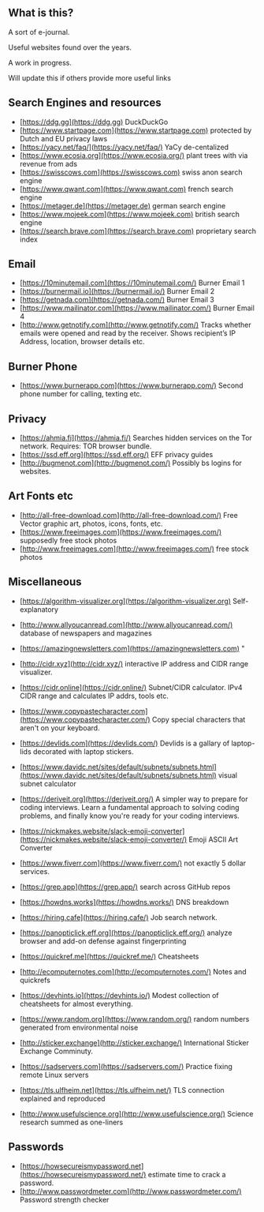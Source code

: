 ## What is this?

A sort of e-journal.

Useful websites found over the years.

A work in progress.

Will update this if others provide more useful links


## Search Engines and resources
* [https://ddg.gg](https://ddg.gg)   DuckDuckGo
* [https://www.startpage.com](https://www.startpage.com)  protected by Dutch and EU privacy laws
* [https://yacy.net/faq/](https://yacy.net/faq/)  YaCy de-centalized
* [https://www.ecosia.org](https://www.ecosia.org/)  plant trees with via revenue from ads
* [https://swisscows.com](https://swisscows.com)  swiss anon search engine 
* [https://www.qwant.com](https://www.qwant.com) french search engine
* [https://metager.de](https://metager.de) german search engine
* [https://www.mojeek.com](https://www.mojeek.com) british search engine
* [https://search.brave.com](https://search.brave.com) proprietary search index

## Email 
* [https://10minutemail.com](https://10minutemail.com/)   Burner Email 1
* [https://burnermail.io](https://burnermail.io/)   Burner Email 2 
* [https://getnada.com](https://getnada.com/)   Burner Email 3
* [https://www.mailinator.com](https://www.mailinator.com/)   Burner Email 4
* [http://www.getnotify.com](http://www.getnotify.com/)   Tracks whether emails were opened and read by the receiver. Shows recipient’s IP Address, location, browser details etc.

## Burner Phone
* [https://www.burnerapp.com](https://www.burnerapp.com/)  Second phone number for calling, texting etc.

## Privacy 
* [https://ahmia.fi](https://ahmia.fi/)  Searches hidden services on the Tor network. Requires: TOR browser bundle.
* [https://ssd.eff.org](https://ssd.eff.org/)  EFF privacy guides
* [http://bugmenot.com](http://bugmenot.com/)  Possibly bs logins for websites.

## Art Fonts etc
* [http://all-free-download.com](http://all-free-download.com/)  Free Vector graphic art, photos, icons, fonts, etc.
* [https://www.freeimages.com](https://www.freeimages.com/)  supposedly free stock photos
* [http://www.freeimages.com](http://www.freeimages.com/)  free stock photos

## Miscellaneous
* [https://algorithm-visualizer.org](https://algorithm-visualizer.org)  Self-explanatory

* [http://www.allyoucanread.com](http://www.allyoucanread.com/)  database of newspapers and magazines
* [https://amazingnewsletters.com](https://amazingnewsletters.com)  "

* [http://cidr.xyz](http://cidr.xyz/)  interactive IP address and CIDR range visualizer.
* [https://cidr.online](https://cidr.online/)  Subnet/CIDR calculator. IPv4 CIDR range and calculates IP addrs, tools etc.
* [https://www.copypastecharacter.com](https://www.copypastecharacter.com/)  Copy special characters that aren't on your keyboard.
* [https://devlids.com](https://devlids.com/)  Devlids is a gallary of laptop-lids decorated with laptop stickers.
* [https://www.davidc.net/sites/default/subnets/subnets.html](https://www.davidc.net/sites/default/subnets/subnets.html)  visual subnet calculator
* [https://deriveit.org](https://deriveit.org/)  A simpler way to prepare for coding interviews. Learn a fundamental approach to solving coding problems, and finally know you're ready for your coding interviews.

* [https://nickmakes.website/slack-emoji-converter](https://nickmakes.website/slack-emoji-converter/)  Emoji ASCII Art Converter 

* [https://www.fiverr.com](https://www.fiverr.com/)  not exactly 5 dollar services.
* [https://grep.app](https://grep.app/)  search across GitHub repos
* [https://howdns.works](https://howdns.works/)  DNS breakdown
* [https://hiring.cafe](https://hiring.cafe/)  Job search network.


* [https://panopticlick.eff.org](https://panopticlick.eff.org/)  analyze browser and add-on defense against fingerprinting
* [https://quickref.me](https://quickref.me/)  Cheatsheets
* [http://ecomputernotes.com](http://ecomputernotes.com/)  Notes and quickrefs
* [https://devhints.io](https://devhints.io/)  Modest collection of cheatsheets for almost everything.
* [https://www.random.org](https://www.random.org/)  random numbers generated from environmental noise
* [http://sticker.exchange](http://sticker.exchange/)  International Sticker Exchange Comminuty.
* [https://sadservers.com](https://sadservers.com/)  Practice fixing remote Linux servers
* [https://tls.ulfheim.net](https://tls.ulfheim.net/)  TLS connection explained and reproduced
* [http://www.usefulscience.org](http://www.usefulscience.org/)  Science research summed as one-liners

## Passwords
* [https://howsecureismypassword.net](https://howsecureismypassword.net/)  estimate time to crack a password. 
* [http://www.passwordmeter.com](http://www.passwordmeter.com/)  Password strength checker
